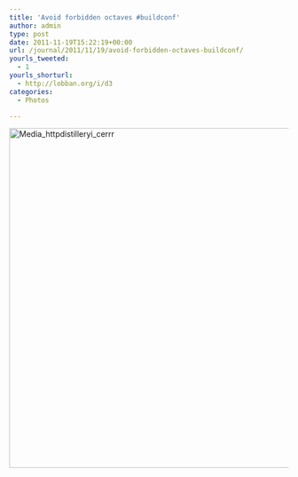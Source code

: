 ```yaml
---
title: 'Avoid forbidden octaves #buildconf'
author: admin
type: post
date: 2011-11-19T15:22:19+00:00
url: /journal/2011/11/19/avoid-forbidden-octaves-buildconf/
yourls_tweeted:
  - 1
yourls_shorturl:
  - http://lobban.org/i/d3
categories:
  - Photos

---
```

<div class='posterous_autopost'>
  <a href="http://instagr.am/p/U0JuR/"></p> 
  
  <div class='p_embed p_image_embed'>
    <a href="http://getfile7.posterous.com/getfile/files.posterous.com/nonimage/dDnejzbuCcgAczgphpwpybqJzbIeoaAqIDlgxzjEvFBBgmEGqphHGFFtvpad/media_httpdistilleryi_CErrr.jpg.scaled1000.jpg"><img alt="Media_httpdistilleryi_cerrr" height="612" src="http://getfile7.posterous.com/getfile/files.posterous.com/nonimage/dDnejzbuCcgAczgphpwpybqJzbIeoaAqIDlgxzjEvFBBgmEGqphHGFFtvpad/media_httpdistilleryi_CErrr.jpg.scaled1000.jpg" width="612" /></a>
  </div>
  
  <p>
    </a></div>